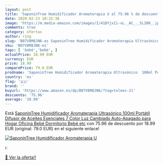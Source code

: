 ```yaml
---
layout: post
title: 'SaponinTree Humidificador Aromaterapia U al 75.96 % de descuento'
date: 2020-02-23 10:32:38
image: 'https://m.media-amazon.com/images/I/41DYjxIi-vL._AC_._SL200_.jpg'
comments: true
category: ofertas
author: ring
slug: 'B07V8M8JN6-es SaponinTree Humidificador Aromaterapia Ultrasónico 100ml...'
sku: 'B07V8M8JN6-es'
tags: [ 'bebé','bebé', ]
actualPrice: 18.99 EUR
currency: EUR
price: 18.99
comparePrice: 79.0 EUR
prodname: 'SaponinTree Humidificador Aromaterapia Ultrasónico  100ml Portátil Difusor de Aceites Esenciales  7 Color Luz Cambiado  Auto-Apagado  para Hogar  Oficina  Bebé  Dormitorio  Bebé etc'
country: 'es'
flag: '🇪🇸'
brand: ''
buyurl: 'https://www.amazon.es/dp/B07V8M8JN6/?tag=tolees-21'
descuento: '75.96'
average: '18.99'
---
```


Está [SaponinTree Humidificador Aromaterapia Ultrasónico  100ml Portátil Difusor de Aceites Esenciales  7 Color Luz Cambiado  Auto-Apagado  para Hogar  Oficina  Bebé  Dormitorio  Bebé etc](https://www.amazon.es/dp/B07V8M8JN6/?tag=tolees-21) con 75.96 de descuento por 18.99 EUR (original: 79.0 EUR) en el siguiente enlace!

[![SaponinTree Humidificador Aromaterapia U](https://m.media-amazon.com/images/I/41DYjxIi-vL._AC_._SL200_.jpg)](https://www.amazon.es/dp/B07V8M8JN6/?tag=tolees-21)

ℹ️:


[🛒 Ver la oferta!!](https://www.amazon.es/dp/B07V8M8JN6/?tag=tolees-21)
